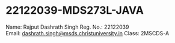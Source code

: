 # 22122039-MDS273L-JAVA

Name: Rajput Dashrath Singh
Reg. No.: 22122039  
Email: dashrath.singh@msds.christuniversity.in
Class: 2MSCDS-A
